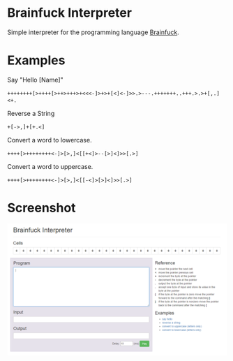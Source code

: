 Brainfuck Interpreter
=====================

Simple interpreter for the programming language [Brainfuck](https://en.wikipedia.org/wiki/Brainfuck).

# Examples

Say "Hello [Name]"
```
++++++++[>++++[>++>+++>+<<<-]>+>+[<]<-]>>.>---.+++++++..+++.>.>+[,.]<+.
```

Reverse a String
```
+[->,]+[+.<]
```

Convert a word to lowercase.
```
++++[>++++++++<-]>[>,]<[[+<]>--[>]<]>>[.>]
```

Convert a word to uppercase.
```
++++[>++++++++<-]>[>,]<[[-<]>[>]<]>>[.>]
```

# Screenshot

![version 1.0 screenshot](https://raw.githubusercontent.com/tantricllama/brainfuck/master/screenshot.png)
